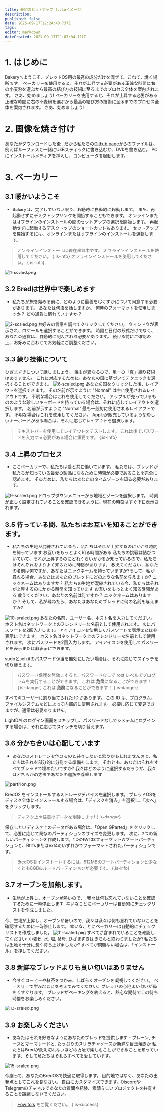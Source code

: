 ```yaml
---
title: 最初のセットアップ (.isoイメージ)
description:
published: false
date: 2025-09-17T12:24:43.737Z
tags:
editor: markdown
dateCreated: 2025-09-17T11:07:04.117Z
---
```


# 1. はじめに

Bakeryへようこそ、ブレッドOS用の最高の成分だけを混ぜて、こねて、焼く場所です。 ベーカリーを使用すると、それが上昇する必要がある正確な時間に右の小麦粉を選ぶから最高の結び方の技術に至るまでのプロセス全体を案内されます。 さあ、始めましょう! ベーカリーを使用すると、それが上昇する必要がある正確な時間に右の小麦粉を選ぶから最高の結び方の技術に至るまでのプロセス全体を案内されます。 さあ、始めましょう!

# 2. 画像を焼き付け

あなたがダウンロードした後 . だから私たちの[Github page](https://github.com/BredOS/bredos-iso/releases/latest)からのファイルは、例えばルーファスと一緒にUSBスティックに書き込むか、DVDを書き込む。 PCにインストールメディアを挿入し、コンピュータを起動します。

# 3. ベーカリー

## 3.1 暖かいようこそ

- Bakeryは、完了していない限り、起動時に自動的に起動します。 また、再起動せずにデスクトップリンクを開始することもできます。 オンラインまたはオフラインのインストールの間のセットアップの選択を開始します。 再起動せずに起動するデスクトップのショートカットもあります。 セットアップを開始するには、オンラインまたはオフラインのインストールを選択します。

> オンラインインストールは現在建設中です。 オフラインインストールを使用してください。
> {.is-info} オフラインインストールを使用してください。
> {.is-info}

![1-scaled.png](/first-setup/1-scaled.png)

## 3.2 Bredは世界中で楽しめます

- 私たちが旅を始める前に、どのように最善を尽くすかについて同意する必要があります。 あなたは何語を話しますか。 何時のフォーマットを使用しますか？ どの通貨に慣れていますか？

![2-scaled.png](/first-setup/2-scaled.png)
お好みの言語を調べてクリックしてください。 ウィンドウが表示され、ロケールを選択することができます。 時間と日付の形式だけでなく、あなたの通貨は、自動的に記入される必要があります。 続ける前にご確認の上、お好みに合わせてお気軽にご調整ください。

## 3.3 練り技術について

ひざまずきについて話しましょう。 誰もが異なるので、単一の「真」練り技術はありません。 これに対応するために、あなたの国に基づいてテクニックを選択することができます。
![6-scaled.png](/first-setup/6-scaled.png)
あなたの国をクリックした後、レイアウトを選択できます。 その名前が示すように "Normal" は主に使用されるレイアウトです。 不明な場合はこれを使用してください。 アップルが売っているもののような珍しいキーボードを持っている場合は、それに応じてレイアウトを選択します。 名前が示すように "Normal" 最も一般的に使用されるレイアウトです。 不明な場合はこれを使用してください。 Appleが販売しているような珍しいキーボードがある場合は、それに応じてレイアウトを選択します。

> テキストバーを使用してレイアウトをテストします。 これは後でパスワードを入力する必要がある場合に重要です。
> {.is-info}

## 3.4 上昇のプロセス

- ここベーカリーで、私たちは愛と共に働いています。 私たちは、ブレッドが私たちが知っている最愛の製品になるために時間が必要であることを完全に認めます。 そのために、私たちはあなたのタイムゾーンを知る必要があります。

![9-scaled.png](/first-setup/9-scaled.png)
ドロップダウンメニューから地域とゾーンを選択します。 時刻が正しく設定されていることを確認できるように、現在の時刻はすぐ下に表示されます。

## 3.5 待っている間、私たちはお互いを知ることができます。

- 私たちの生地が混練されている今、私たちはそれが上昇するのにかかる時間を知っています お互いをもっとよく知る時間がある 私たちの挑戦は結びついていて、それが上昇するのにどれくらいかかるか知っているので、私たちはそれぞれをよりよく知るために時間があります。 教えてください、あなたの名前は何ですか、あなたはニックネームを持っていますか?そして、私が尋ねる場合、あなたはあなたのブレッドにどのような名前を与えますか? ニックネームはありますか？ 私たちの生地が混練されている今、私たちはそれが上昇するのにかかる時間を知っています お互いをもっとよく知る時間がある 教えてください、あなたの名前は何ですか？ ニックネームはありますか？ そして、私が尋ねたら、あなたはあなたのブレッドに何の名前を与えますか?

![10-scaled.png](/first-setup/10-scaled.png)
あなたの名前、ユーザー名、ホスト名を入力してください。 ホスト名はネットワーク上のフレンドリーな名前として使用されます。 次にパスワードを2回入力します。 アイアイコンを使用してパスワードを表示または非表示にできます。 ホスト名はネットワーク上のフレンドリーな名前として使用されます。 次にパスワードを2回入力します。 アイアイコンを使用してパスワードを表示または非表示にできます。

sudoとpolkitのパスワード保護を無効にしたい場合は、それに応じてスイッチを切り替えます。

> パスワード保護を無効にすると、パスワードなしで root レベルでプログラムを実行することができます。 これは **危険**になることができます！
> {.is-danger} これは **危険**になることができます！
> {.is-danger}

すべてのユーザーに割り当てられた ID があります。 この ID は、プログラム、ファイルシステムなどによって内部的に使用されます。 必要に応じて変更できますが、通常は必要ありません。

LightDM のログイン画面をスキップし、パスワードなしでシステムにログインする場合は、それに応じてスイッチを切り替えます。

## 3.6 分かち合いは心配しています

- あなたのストレージを他のものと共有したいと思うかもしれませんので、私たちはそれを部分的に分割する準備をします。 それとも、あなたはそれをすべてブレッドで埋めたいですか? 我々はどのように選択するだろうが、我々はどちらかの方法であなたの選択を尊重します.

![partition.png](/first-setup/partition.png)

BredOS をインストールするストレージデバイスを選択します。 ブレッドOSをディスク全体にインストールする場合は、「ディスクを消去」を選択し、「次へ」をクリックします。

> ディスク上の任意のデータを削除します!
> {.is-danger}

保存したいディスク上のデータがある場合は、「Open GParted」をクリックして、必要に応じて既存のパーティションのサイズを変更します。 次に、2つの新しいパーティションを作成します。1つのFAT32フォーマットのブートパーティションと、Btrfsまたはext4のいずれかでフォーマットされたパーティションです。

> BredOSをインストールするには、512MBのブートパーティションと少なくとも8GBのルートパーティションが必要です。
> {.is-info}

## 3.7 オーブンを加熱します。

- 生地が上昇し、オーブンが熱いので、, 我々は何も忘れていないことを確認するために一時停止します. 幸いなことにベーカリーは自動的にチェックリストを作成しました。

今、生地が上昇し、オーブンが暑いので、我々は我々は何も忘れていないことを確認するために一時停止します。 幸いなことにベーカリーは自動的にチェックリストを作成しました。
![11-scaled.png](/first-setup/11-scaled.png)
すべてが含まれていることを確認してください: 小麦粉, 水, 塩, 酵母. ひざまずきはきちんと終わりましたか? 私たちは生地を十分に長く持ち上げましたか? すべてが問題ない場合は、「インストール」を押してください。

## 3.8 新鮮なブレッドよりも良い匂いはありません

- 今すぐコーヒーや紅茶をつかみ、しばらくオーブンを凝視してください。 ベーカリーで学んだことを考えてみてください。ブレッドの心地よい匂いが鼻をくすぐります。 ブレッドがベーキングを終えると、熱心な期待でこの待ち時間をお楽しみください。

![13-scaled.png](/first-setup/13-scaled.png)

## 3.9 お楽しみください

- あなたはそれを好きなようにあなたのブレッドを提供します - プレーン, チーズとマーマレードと. たっぷりのスリラチャソースか新鮮な目玉焼きか 私たちはBredが数え切れないほどの方法で楽しむことができることを知っています、そして私たちはそれらすべてを愛しています。

![15-scaled.png](/first-setup/15-scaled.png)

今座って、あなたのBredOSで快適に取得します。 目的地ではなく、あなたの出発点としてこれを見なさい。 自由にカスタマイズできます。DiscordやTelegramのチャネルであなたの質問や経験、素晴らしいプロジェクトを共有することを躊躇しないでください。

> [How to's](/en/how-to) をご覧ください。
> {.is-success}

